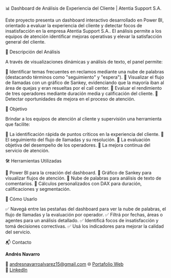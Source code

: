 📊 Dashboard de Análisis de Experiencia del Cliente | Atentia Support S.A.

Este proyecto presenta un dashboard interactivo desarrollado en Power BI, orientado a evaluar la experiencia del cliente y detectar focos de insatisfacción en la empresa Atentia Support S.A.. El análisis permite a los equipos de atención identificar mejoras operativas y elevar la satisfacción general del cliente.


🧠 Descripción del Análisis

A través de visualizaciones dinámicas y análisis de texto, el panel permite:

🔹 Identificar temas frecuentes en reclamos mediante una nube de palabras (destacando términos como "seguimiento" y "espera").
🔹 Visualizar el flujo de llamadas con un gráfico de Sankey, evidenciando que la mayoría iban al área de quejas y eran resueltas por el call center.
🔹 Evaluar el rendimiento de tres operadores mediante duración media y calificación del cliente.
🔹 Detectar oportunidades de mejora en el proceso de atención.


🎯 Objetivo

Brindar a los equipos de atención al cliente y supervisión una herramienta que facilite:

🔸 La identificación rápida de puntos críticos en la experiencia del cliente.
🔸 El seguimiento del flujo de llamadas y su resolución.
🔸 La evaluación objetiva del desempeño de los operadores.
🔸 La mejora continua del servicio de atención.


🛠️ Herramientas Utilizadas

🔹 Power BI para la creación del dashboard.
🔹 Gráfico de Sankey para visualizar flujos de atención.
🔹 Nube de palabras para análisis de texto de comentarios.
🔹 Cálculos personalizados con DAX para duración, calificaciones y segmentación.


🚀 Cómo Usarlo

✅ Navegá entre las pestañas del dashboard para ver la nube de palabras, el flujo de llamadas y la evaluación por operador.
✅ Filtrá por fechas, áreas o agentes para un análisis detallado.
✅ Identificá focos de insatisfacción y tomá decisiones correctivas.
✅ Usá los indicadores para mejorar la calidad del servicio.


📬 Contacto

**Andrés Navarro**  

📧 andresnavarroalvarez15@gmail.com
🌐 [Portafolio Web](https://andres-navarro-portfolio.netlify.app)  
🔗 [LinkedIn](https://www.linkedin.com/in/andr%C3%A9s-navarro77/)

